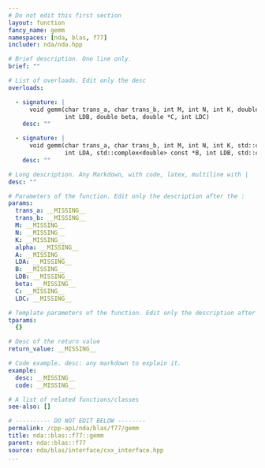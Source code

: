 ```yaml
---
# Do not edit this first section
layout: function
fancy_name: gemm
namespaces: [nda, blas, f77]
includer: nda/nda.hpp

# Brief description. One line only.
brief: ""

# List of overloads. Edit only the desc
overloads:

  - signature: |
      void gemm(char trans_a, char trans_b, int M, int N, int K, double alpha, double const *A, int LDA, double const *B,
                int LDB, double beta, double *C, int LDC)
    desc: ""

  - signature: |
      void gemm(char trans_a, char trans_b, int M, int N, int K, std::complex<double> alpha, std::complex<double> const *A,
                int LDA, std::complex<double> const *B, int LDB, std::complex<double> beta, std::complex<double> *C, int LDC)
    desc: ""

# Long description. Any Markdown, with code, latex, multiline with |
desc: ""

# Parameters of the function. Edit only the description after the :
params:
  trans_a: __MISSING__
  trans_b: __MISSING__
  M: __MISSING__
  N: __MISSING__
  K: __MISSING__
  alpha: __MISSING__
  A: __MISSING__
  LDA: __MISSING__
  B: __MISSING__
  LDB: __MISSING__
  beta: __MISSING__
  C: __MISSING__
  LDC: __MISSING__

# Template parameters of the function. Edit only the description after the :
tparams:
  {}

# Desc of the return value
return_value: __MISSING__

# Code example. desc: any markdown to explain it.
example:
  desc: __MISSING__
  code: __MISSING__

# A list of related functions/classes
see-also: []

# ---------- DO NOT EDIT BELOW --------
permalink: /cpp-api/nda/blas/f77/gemm
title: nda::blas::f77::gemm
parent: nda::blas::f77
source: nda/blas/interface/cxx_interface.hpp
...
```


